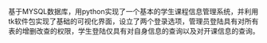 基于MYSQL数据库，用python实现了一个基本的学生课程信息管理系统，并利用tk软件包实现了基础的可视化界面，设立了两个登录选项，管理员登陆具有对所有表的增删改查的权限，学生登陆仅具有对自身信息的查询以及对开课信息的查询。
